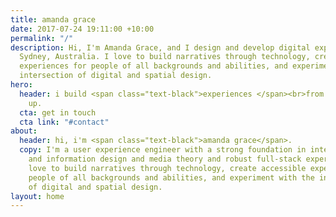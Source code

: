 ```yaml
---
title: amanda grace
date: 2017-07-24 19:11:00 +10:00
permalink: "/"
description: Hi, I'm Amanda Grace, and I design and develop digital experiences in
  Sydney, Australia. I love to build narratives through technology, create accessible
  experiences for people of all backgrounds and abilities, and experiment with the
  intersection of digital and spatial design.
hero:
  header: i build <span class="text-black">experiences </span><br>from the ground
    up.
  cta: get in touch
  cta link: "#contact"
about:
  header: hi, i'm <span class="text-black">amanda grace</span>.
  copy: I'm a user experience engineer with a strong foundation in interaction, visual,
    and information design and media theory and robust full-stack experience. I particularly
    love to build narratives through technology, create accessible experiences for
    people of all backgrounds and abilities, and experiment with the intersection
    of digital and spatial design.
layout: home
---
```


